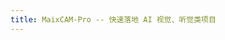 ```yaml
---
title: MaixCAM-Pro -- 快速落地 AI 视觉、听觉类项目
---
```



<script>
    var hash = window.location.hash
    var url_language = "zh"

    if( navigator.language.indexOf("zh") == -1 )
    {
        url_language = "en"
    }
    location.href = window.location.origin + "/hardware/" + url_language + "/maixcam/index.html"
</script>

